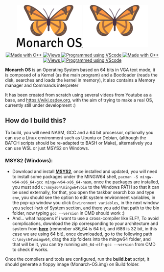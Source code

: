 <!-- Logo -->
<p align="center">
    <a href="https://github.com/TheBigEye/Monarch-OS#gh-light-mode-only"> <!-- light mode -->
        <img
            width="42%"
            src="https://github.com/TheBigEye/TheBigEye/blob/main/Projects/Monarch-OS/Light-header.svg?raw=true" alt="Light mode Monarch OS logo!"
        />
    </a>
    <a href="https://github.com/TheBigEye/Monarch-OS#gh-dark-mode-only"> <!-- dark mode -->
        <img
            width="42%"
            src="https://github.com/TheBigEye/TheBigEye/blob/main/Projects/Monarch-OS/Dark-header.svg?raw=true" alt="Dark mode Monarch OS logo!!"
        />
    </a>
</p>

<!-- Badges -->
<p align="center"> 
     <a href="https://github.com/TheBigEye#gh-light-mode-only"> <!-- light mode -->
          <img 
               src="https://img.shields.io/badge/C%2B%2B-00599C?style=for-the-badge&logo=c%2B%2B&logoColor=FF9641&color=4f4f4f"
               Title="Made with C++"  
          />
          <img 
               src="https://komarev.com/ghpvc/?username=Eye-Monarch-OS&label=Views&color=FF9641&style=for-the-badge" 
               Title="Views" 
          />
          <img 
               src="https://img.shields.io/badge/VSCode-0078D4?style=for-the-badge&logo=visual%20studio%20code&logoColor=FF9641&color=4f4f4f" 
               Title="Programmed using VScode" 
          />
     </a>
     <a href="https://github.com/TheBigEye#gh-dark-mode-only"> <!-- dark mode -->
          <img 
               src="https://img.shields.io/badge/C%2B%2B-00599C?style=for-the-badge&logo=c%2B%2B&logoColor=FF9641&color=4f4f4f" 
               Title="Made with C++"  
          />
          <img 
               src="https://komarev.com/ghpvc/?username=Eye-Monarch-OS&label=Views&color=000000&style=for-the-badge" 
               Title="Views" 
          />
          <img 
               src="https://img.shields.io/badge/VSCode-0078D4?style=for-the-badge&logo=visual%20studio%20code&logoColor=FF9641&color=000000" 
               Title="Programmed using VScode" 
          />
     </a>
</p>

**Monarch OS** is an Operating System based on 64 bits in VGA text mode, it is composed of a Kernel (as the main program) and a Bootloader (reads the disk, searches and loads the kernel in memory), it also contains a Memory manager and Commands interpreter

It has been created from scratch using several videos from Youtube as a base, and https://wiki.osdev.org, with the aim of trying to make a real OS, currently still under development :)

## How do I build this?
To build, you will need NASM, GCC and a 64 bit processor, optionally you can use a Linux environment such as Ubuntu or Debian, (although the BATCH scripts should be re-adapted to BASH or Make), alternatively you can use WSL or just MSYS2 on Windows.

### MSYS2 (Windows):
- Download and install [**MSYS2**](https://www.msys2.org/), once installed and updated, you will need to install some packages under the MINGW64 shell, `pacman -S mingw-w64-x86_64-gcc mingw-w64-x86_64-nasm`, once the packages are installed, you must add `C:\msys64\mingw64\bin` to the Windows PATH so that it can be used externally, for that, you open the taskbar search box and type `env`, you should see the option to edit system environment variables, in the pop-up window you click `Environment variables`, in the next window you select `Path` of System section, and there you add that path to the bin folder, now typing `gcc --version` in CMD should work :)
- And... what happens if i want to use a cross-compiler like ELF?, To avoid complications, download the zip corresponding to your architecture and system from [**here**](https://github.com/lordmilko/i686-elf-tools/releases/tag/7.1.0) (remember x86_64 is 64 bit, and i686 is 32 bit, in this case we are using 64 bit), once downloaded, go to the following path `C:\msys64\mingw64`, drag the zip folders into the mingw64 folder, and that will be it, you can try running `x86_64-elf-gcc --version` from CMD to check if works.


Once the compilers and tools are configured, run the **build.bat** script, it should generate a floppy image (Monarch-OS.img) on Build folder.

<!-- ## Features

#### Desktop environment:
- It is composed of a wallpaper along with a taskbar.
- The taskbar contains a clock, volume and internet icons.
- A start menu.
- Draggabble windows.

#### Programs:
- **Terminal** - you can write and execute commands.
- **File manager** - You can see files and folders, change directories and see the size of each file.
- **Browser** - You can browse the internet (currently it only uses html 3, so most of the pages don't work very well).

#### Miscellaneous:
- **Boot loader** (animation).
- **BIOS**.
- **RSOD** (Red Screen of Death).
- **BSOD** (Black Screen of Death).
- **GSOD** (Green Screen of death).
- **Login** (unused).
- **Desktop mode**.
- **Terminal mode.**
- **File system**.

#### Some current ideas:
- **Antivirus (fake).**
- **Control pane.**
- **Draggable desktop icons.**
- **Internet.**
- **System configuration.**
- **Reboot and shutdown.**

## Bugs
- Dragging windows can cause their content to flicker or no longer render.
- Sometimes taskbar buttons flicker.

## Installation
Download the code and unzip it, it is necessary to have Python 3.10 and have the following modules installed 

- [`Pillow`          ](https://github.com/python-pillow/Pillow)          Necessary so that the program can read the images and work.
- [`Psutil`          ](https://github.com/giampaolo/psutil)              Necessary for the neofetch command and some functions to work.
- [`Tkinterweb`      ](https://github.com/Andereoo/TkinterWeb)           Necessary for the browser to work.
- [`TkinterMapView`  ](https://github.com/TomSchimansky/TkinterMapView)  Necessary for the Map Viewer to work.

For a quick installation use the following command inside the project folder:

```sh
pip install -r requirements.txt
```

And double click on OS.py file to run the project or just in the command line you write 
```sh
python OS.py
```
**NOTE**: If you're on a on a minimal Linux installation, you need a desktop or window manager compatible with the `python-tk` package to work ._.
-->
#

<!-- -------------------------------------------------------------------------- Credits ------------------------------------------------------------------------------>
<!-- Header and footer svgs --- kyechan99/capsule-render -->
<!-- Views counter --- antonkomarev/github-profile-views-counter -->
<!-- ---------------------------------------------------------------------------- END -------------------------------------------------------------------------------->
